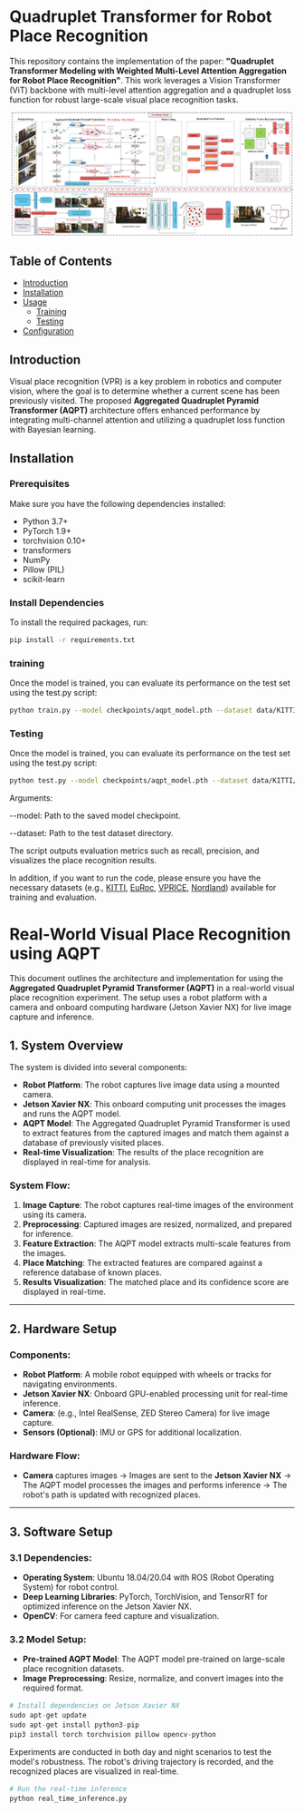 # Quadruplet Transformer for Robot Place Recognition

This repository contains the implementation of the paper: **"Quadruplet Transformer Modeling with Weighted Multi-Level Attention Aggregation for Robot Place Recognition"**. This work leverages a Vision Transformer (ViT) backbone with multi-level attention aggregation and a quadruplet loss function for robust large-scale visual place recognition tasks.

![alt text](framework.jpg)

## Table of Contents

- [Introduction](#introduction)
- [Installation](#installation)
- [Usage](#usage)
  - [Training](#training)
  - [Testing](#testing)
- [Configuration](#configuration)


## Introduction

Visual place recognition (VPR) is a key problem in robotics and computer vision, where the goal is to determine whether a current scene has been previously visited. The proposed **Aggregated Quadruplet Pyramid Transformer (AQPT)** architecture offers enhanced performance by integrating multi-channel attention and utilizing a quadruplet loss function with Bayesian learning.

## Installation

### Prerequisites

Make sure you have the following dependencies installed:

- Python 3.7+
- PyTorch 1.9+
- torchvision 0.10+
- transformers
- NumPy
- Pillow (PIL)
- scikit-learn

### Install Dependencies

To install the required packages, run:

```bash
pip install -r requirements.txt
```
### training
Once the model is trained, you can evaluate its performance on the test set using the test.py script:
```bash
python train.py --model checkpoints/aqpt_model.pth --dataset data/KITTI/test/
```
### Testing
Once the model is trained, you can evaluate its performance on the test set using the test.py script:
```bash
python test.py --model checkpoints/aqpt_model.pth --dataset data/KITTI/test/
```
Arguments:

--model: Path to the saved model checkpoint.

--dataset: Path to the test dataset directory.

The script outputs evaluation metrics such as recall, precision, and visualizes the place recognition results.
              
In addition, if you want to run the code, please ensure you have the necessary datasets (e.g., [KITTI](https://www.cvlibs.net/datasets/kitti/), [EuRoc](), [VPRICE](), [Nordland](https://nrkbeta.no/2013/01/15/nordlandsbanen-minute-by-minute-season-by-season/)) available for training and evaluation.

# Real-World Visual Place Recognition using AQPT

This document outlines the architecture and implementation for using the **Aggregated Quadruplet Pyramid Transformer (AQPT)** in a real-world visual place recognition experiment. The setup uses a robot platform with a camera and onboard computing hardware (Jetson Xavier NX) for live image capture and inference.

## 1. System Overview

The system is divided into several components:
- **Robot Platform**: The robot captures live image data using a mounted camera.
- **Jetson Xavier NX**: This onboard computing unit processes the images and runs the AQPT model.
- **AQPT Model**: The Aggregated Quadruplet Pyramid Transformer is used to extract features from the captured images and match them against a database of previously visited places.
- **Real-time Visualization**: The results of the place recognition are displayed in real-time for analysis.

### System Flow:
1. **Image Capture**: The robot captures real-time images of the environment using its camera.
2. **Preprocessing**: Captured images are resized, normalized, and prepared for inference.
3. **Feature Extraction**: The AQPT model extracts multi-scale features from the images.
4. **Place Matching**: The extracted features are compared against a reference database of known places.
5. **Results Visualization**: The matched place and its confidence score are displayed in real-time.

---

## 2. Hardware Setup

### Components:
- **Robot Platform**: A mobile robot equipped with wheels or tracks for navigating environments.
- **Jetson Xavier NX**: Onboard GPU-enabled processing unit for real-time inference.
- **Camera**: (e.g., Intel RealSense, ZED Stereo Camera) for live image capture.
- **Sensors (Optional)**: IMU or GPS for additional localization.

### Hardware Flow:
- **Camera** captures images → Images are sent to the **Jetson Xavier NX** → The AQPT model processes the images and performs inference → The robot's path is updated with recognized places.

---

## 3. Software Setup

### 3.1 Dependencies:
- **Operating System**: Ubuntu 18.04/20.04 with ROS (Robot Operating System) for robot control.
- **Deep Learning Libraries**: PyTorch, TorchVision, and TensorRT for optimized inference on the Jetson Xavier NX.
- **OpenCV**: For camera feed capture and visualization.

### 3.2 Model Setup:
- **Pre-trained AQPT Model**: The AQPT model pre-trained on large-scale place recognition datasets.
- **Image Preprocessing**: Resize, normalize, and convert images into the required format.

```python
# Install dependencies on Jetson Xavier NX
sudo apt-get update
sudo apt-get install python3-pip
pip3 install torch torchvision pillow opencv-python
```
Experiments are conducted in both day and night scenarios to test the model's robustness. The robot's driving trajectory is recorded, and the recognized places are visualized in real-time.

```python
# Run the real-time inference
python real_time_inference.py
```